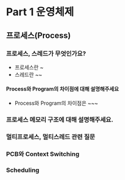 # Part 1 운영체제

## 프로세스(Process)

### 프로세스, 스레드가 무엇인가요?
  - 프로세스란 ~
  - 스레드란 ~~
  #### Process와 Program의 차이점에 대해 설명해주세요
  - Process와 Program의 차이점은 ~~~

### 프로세스 메모리 구조에 대해 설명해주세요.



### 멀티프로세스, 멀티스레드 관련 질문




### PCB와 Context Switching




### Scheduling



